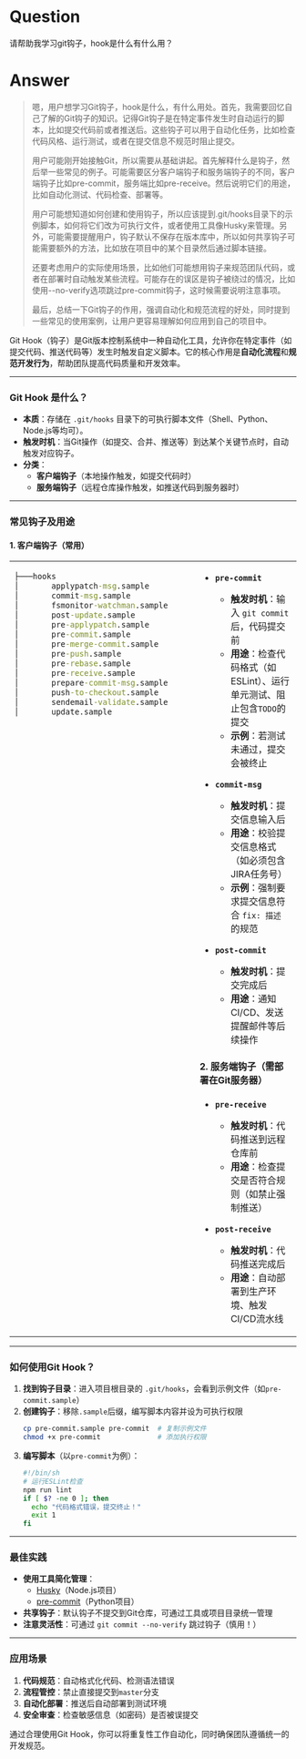 # Question

请帮助我学习git钩子，hook是什么有什么用？

# Answer

>嗯，用户想学习Git钩子，hook是什么，有什么用处。首先，我需要回忆自己了解的Git钩子的知识。记得Git钩子是在特定事件发生时自动运行的脚本，比如提交代码前或者推送后。这些钩子可以用于自动化任务，比如检查代码风格、运行测试，或者在提交信息不规范时阻止提交。
>
>用户可能刚开始接触Git，所以需要从基础讲起。首先解释什么是钩子，然后举一些常见的例子。可能需要区分客户端钩子和服务端钩子的不同，客户端钩子比如pre-commit，服务端比如pre-receive。然后说明它们的用途，比如自动化测试、代码检查、部署等。
>
>用户可能想知道如何创建和使用钩子，所以应该提到.git/hooks目录下的示例脚本，如何将它们改为可执行文件，或者使用工具像Husky来管理。另外，可能需要提醒用户，钩子默认不保存在版本库中，所以如何共享钩子可能需要额外的方法，比如放在项目中的某个目录然后通过脚本链接。
>
>还要考虑用户的实际使用场景，比如他们可能想用钩子来规范团队代码，或者在部署时自动触发某些流程。可能存在的误区是钩子被绕过的情况，比如使用--no-verify选项跳过pre-commit钩子，这时候需要说明注意事项。
>
>最后，总结一下Git钩子的作用，强调自动化和规范流程的好处，同时提到一些常见的使用案例，让用户更容易理解如何应用到自己的项目中。
>

Git Hook（钩子）是Git版本控制系统中一种自动化工具，允许你在特定事件（如提交代码、推送代码等）发生时触发自定义脚本。它的核心作用是**自动化流程**和**规范开发行为**，帮助团队提高代码质量和开发效率。

---

### **Git Hook 是什么？**
- **本质**：存储在 `.git/hooks` 目录下的可执行脚本文件（Shell、Python、Node.js等均可）。
- **触发时机**：当Git操作（如提交、合并、推送等）到达某个关键节点时，自动触发对应钩子。
- **分类**：
  - **客户端钩子**（本地操作触发，如提交代码时）
  - **服务端钩子**（远程仓库操作触发，如推送代码到服务器时）

---

### **常见钩子及用途**
#### 1. 客户端钩子（常用）

<table><tr><td style='vertical-align:top; width:310px;'>

```cmd
├───hooks
│       applypatch-msg.sample
│       commit-msg.sample
│       fsmonitor-watchman.sample
│       post-update.sample
│       pre-applypatch.sample
│       pre-commit.sample
│       pre-merge-commit.sample
│       pre-push.sample
│       pre-rebase.sample
│       pre-receive.sample
│       prepare-commit-msg.sample
│       push-to-checkout.sample
│       sendemail-validate.sample
│       update.sample
```

</td><td style='vertical-align:top;'>

- **`pre-commit`**  
  - **触发时机**：输入 `git commit` 后，代码提交前  
  - **用途**：检查代码格式（如 ESLint）、运行单元测试、阻止包含`TODO`的提交  
  - **示例**：若测试未通过，提交会被终止

- **`commit-msg`**  
  - **触发时机**：提交信息输入后  
  - **用途**：校验提交信息格式（如必须包含JIRA任务号）  
  - **示例**：强制要求提交信息符合 `fix: 描述` 的规范

- **`post-commit`**  
  - **触发时机**：提交完成后  
  - **用途**：通知CI/CD、发送提醒邮件等后续操作

#### 2. 服务端钩子（需部署在Git服务器）
- **`pre-receive`**  
  - **触发时机**：代码推送到远程仓库前  
  - **用途**：检查提交是否符合规则（如禁止强制推送）

- **`post-receive`**  
  - **触发时机**：代码推送完成后  
  - **用途**：自动部署到生产环境、触发CI/CD流水线

</tr></td></table>

---

### **如何使用Git Hook？**
1. **找到钩子目录**：进入项目根目录的 `.git/hooks`，会看到示例文件（如`pre-commit.sample`）
2. **创建钩子**：移除`.sample`后缀，编写脚本内容并设为可执行权限  
   ```bash
   cp pre-commit.sample pre-commit  # 复制示例文件
   chmod +x pre-commit              # 添加执行权限
   ```
3. **编写脚本**（以`pre-commit`为例）：
   ```bash
   #!/bin/sh
   # 运行ESLint检查
   npm run lint
   if [ $? -ne 0 ]; then
     echo "代码格式错误，提交终止！"
     exit 1
   fi
   ```

---

### **最佳实践**
- **使用工具简化管理**：  
  - [Husky](https://github.com/typicode/husky)（Node.js项目）  
  - [pre-commit](https://pre-commit.com/)（Python项目）
- **共享钩子**：默认钩子不提交到Git仓库，可通过工具或项目目录统一管理
- **注意灵活性**：可通过 `git commit --no-verify` 跳过钩子（慎用！）

---

### **应用场景**
1. **代码规范**：自动格式化代码、检测语法错误  
2. **流程管控**：禁止直接提交到`master`分支  
3. **自动化部署**：推送后自动部署到测试环境  
4. **安全审查**：检查敏感信息（如密码）是否被误提交

通过合理使用Git Hook，你可以将重复性工作自动化，同时确保团队遵循统一的开发规范。